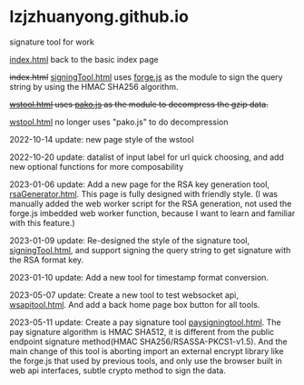 # lzjzhuanyong.github.io
signature tool for work

[index.html](https://lzjzhuanyong.github.io) back to the basic index page

~~index.html~~ [signingTool.html](https://lzjzhuanyong.github.io/signingTool.html) uses [forge.js](https://github.com/digitalbazaar/forge) as the module to sign the query string by using the HMAC SHA256 algorithm. 

~~[wstool.html](https://lzjzhuanyong.github.io/wstool.html) uses [pako.js](https://github.com/nodeca/pako) as the module to decompress the gzip data.~~

[wstool.html](https://lzjzhuanyong.github.io/wstool.html) no longer uses "pako.js" to do decompression

2022-10-14 update: new page style of the wstool

2022-10-20 update: datalist of input label for url quick choosing, and add new optional functions for more composability

2023-01-06 update: Add a new page for the RSA key generation tool, [rsaGenerator.html](https://lzjzhuanyong.github.io/rsaGenerator.html).  This page is fully designed with friendly style. 
(I was manually added the web worker script for the RSA generation, not used the forge.js imbedded web worker function, because I want to learn and familiar with this feature.)

2023-01-09 update: Re-designed the style of the signature tool, [signingTool.html](https://lzjzhuanyong.github.io/signingTool.html), and support signing the query string to get signature with the RSA format key.

2023-01-10 update: Add a new tool for timestamp format conversion.

2023-05-07 update: Create a new tool to test websocket api, [wsapitool.html](https://lzjzhuanyong.github.io/wsapitool.html). And add a back home page box button for all tools.

2023-05-11 update: Create a pay signature tool [paysigningtool.html](https://lzjzhuanyong.github.io/paysigningtool.html). The pay signature algorithm is HMAC SHA512, it is different from the public endpoint signature method(HMAC SHA256/RSASSA-PKCS1-v1.5). And the main change of this tool is aborting import an external encrypt library like the forge.js that used by previous tools, and only use the browser built in web api interfaces, subtle crypto method to sign the data.
